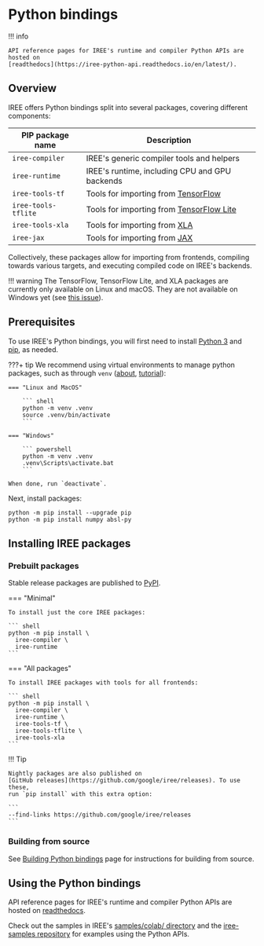 # Python bindings

!!! info

    API reference pages for IREE's runtime and compiler Python APIs are hosted on
    [readthedocs](https://iree-python-api.readthedocs.io/en/latest/).

## Overview

IREE offers Python bindings split into several packages, covering different
components:

| PIP package name             | Description                                                                 |
|------------------------------|-----------------------------------------------------------------------------|
| `iree-compiler`     | IREE's generic compiler tools and helpers                                   |
| `iree-runtime`      | IREE's runtime, including CPU and GPU backends                              |
| `iree-tools-tf`     | Tools for importing from [TensorFlow](https://www.tensorflow.org/)          |
| `iree-tools-tflite` | Tools for importing from [TensorFlow Lite](https://www.tensorflow.org/lite) |
| `iree-tools-xla`    | Tools for importing from [XLA](https://www.tensorflow.org/xla)              |
| `iree-jax`          | Tools for importing from [JAX](https://github.com/google/jax)               |

Collectively, these packages allow for importing from frontends, compiling
towards various targets, and executing compiled code on IREE's backends.

!!! warning
    The TensorFlow, TensorFlow Lite, and XLA packages are currently only
    available on Linux and macOS. They are not available on Windows yet (see
    [this issue](https://github.com/google/iree/issues/6417)).

## Prerequisites

To use IREE's Python bindings, you will first need to install
[Python 3](https://www.python.org/downloads/) and
[pip](https://pip.pypa.io/en/stable/installing/), as needed.

???+ tip
    We recommend using virtual environments to manage python packages, such as
    through `venv`
    ([about](https://docs.python.org/3/library/venv.html),
    [tutorial](https://docs.python.org/3/tutorial/venv.html)):

    === "Linux and MacOS"

        ``` shell
        python -m venv .venv
        source .venv/bin/activate
        ```

    === "Windows"

        ``` powershell
        python -m venv .venv
        .venv\Scripts\activate.bat
        ```

    When done, run `deactivate`.

<!-- TODO(??): use setup.py install_requires for any dependencies IREE needs -->

Next, install packages:

``` shell
python -m pip install --upgrade pip
python -m pip install numpy absl-py
```

## Installing IREE packages

### Prebuilt packages

Stable release packages are published to
[PyPI](https://pypi.org/user/google-iree-pypi-deploy/).

=== "Minimal"

    To install just the core IREE packages:

    ``` shell
    python -m pip install \
      iree-compiler \
      iree-runtime
    ```

=== "All packages"

    To install IREE packages with tools for all frontends:

    ``` shell
    python -m pip install \
      iree-compiler \
      iree-runtime \
      iree-tools-tf \
      iree-tools-tflite \
      iree-tools-xla
    ```

!!! Tip

    Nightly packages are also published on
    [GitHub releases](https://github.com/google/iree/releases). To use these,
    run `pip install` with this extra option:

    ```
    --find-links https://github.com/google/iree/releases
    ```

### Building from source

See [Building Python bindings](../../building-from-source/python-bindings-and-importers/#building-python-bindings)
page for instructions for building from source.

## Using the Python bindings

API reference pages for IREE's runtime and compiler Python APIs are hosted on
[readthedocs](https://iree-python-api.readthedocs.io/en/latest/).

Check out the samples in IREE's
[samples/colab/ directory](https://github.com/google/iree/tree/main/samples/colab)
and the [iree-samples repository](https://github.com/google/iree-samples) for
examples using the Python APIs.

<!-- ## Troubleshooting -->

<!-- TODO(scotttodd): update python, update pip, search GitHub issues -->
